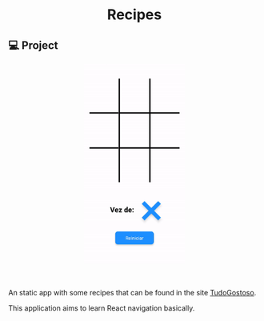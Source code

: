 <h1 align="center">
    Recipes
</h1>

## 💻 Project

<p align="center">
    <img src="../.github/TicTacToe.gif" height="400" />
</p>
<br>

An static app with some recipes that can be found in the site [TudoGostoso](https://www.tudogostoso.com.br/).

This application aims to learn React navigation basically.